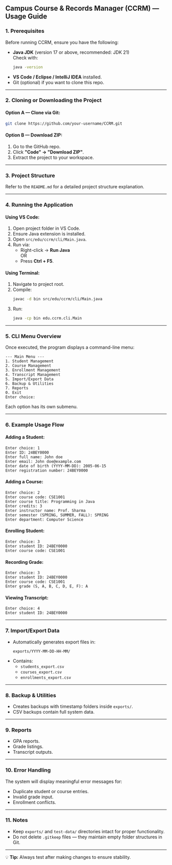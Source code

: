 ## Campus Course & Records Manager (CCRM) — Usage Guide

### 1. Prerequisites

Before running CCRM, ensure you have the following:

- **Java JDK** (version 17 or above, recommended: JDK 21)  
  Check with:
  ```bash
  java -version
  ```
- **VS Code / Eclipse / IntelliJ IDEA** installed.
- Git (optional) if you want to clone this repo.

---

### 2. Cloning or Downloading the Project

#### Option A — Clone via Git:
```bash
git clone https://github.com/your-username/CCRM.git
```

#### Option B — Download ZIP:
1. Go to the GitHub repo.
2. Click **"Code" → "Download ZIP"**.
3. Extract the project to your workspace.

---

### 3. Project Structure
Refer to the `README.md` for a detailed project structure explanation.

---

### 4. Running the Application

#### Using VS Code:
1. Open project folder in VS Code.
2. Ensure Java extension is installed.
3. Open `src/edu/ccrm/cli/Main.java`.
4. Run via:
   - Right-click → **Run Java**  
   OR  
   - Press **Ctrl + F5**.

#### Using Terminal:
1. Navigate to project root.
2. Compile:
   ```bash
   javac -d bin src/edu/ccrm/cli/Main.java
   ```
3. Run:
   ```bash
   java -cp bin edu.ccrm.cli.Main
   ```

---

### 5. CLI Menu Overview

Once executed, the program displays a command-line menu:

```
--- Main Menu ---
1. Student Management
2. Course Management
3. Enrollment Management
4. Transcript Management
5. Import/Export Data
6. Backup & Utilities
7. Reports
0. Exit
Enter choice:
```

Each option has its own submenu.

---

### 6. Example Usage Flow

#### Adding a Student:
```
Enter choice: 1
Enter ID: 24BEY0000
Enter full name: John doe
Enter email: John doe@example.com
Enter date of birth (YYYY-MM-DD): 2005-06-15
Enter registration number: 24BEY0000
```

#### Adding a Course:
```
Enter choice: 2
Enter course code: CSE1001
Enter course title: Programming in Java
Enter credits: 3
Enter instructor name: Prof. Sharma
Enter semester (SPRING, SUMMER, FALL): SPRING
Enter department: Computer Science
```

#### Enrolling Student:
```
Enter choice: 3
Enter student ID: 24BEY0000
Enter course code: CSE1001
```

#### Recording Grade:
```
Enter choice: 3
Enter student ID: 24BEY0000
Enter course code: CSE1001
Enter grade (S, A, B, C, D, E, F): A
```

#### Viewing Transcript:
```
Enter choice: 4
Enter student ID: 24BEY0000
```

---

### 7. Import/Export Data
- Automatically generates export files in:
  ```
  exports/YYYY-MM-DD-HH-MM/
  ```
- Contains:
  - `students_export.csv`
  - `courses_export.csv`
  - `enrollments_export.csv`

---

### 8. Backup & Utilities
- Creates backups with timestamp folders inside `exports/`.
- CSV backups contain full system data.

---

### 9. Reports
- GPA reports.
- Grade listings.
- Transcript outputs.

---

### 10. Error Handling
The system will display meaningful error messages for:
- Duplicate student or course entries.
- Invalid grade input.
- Enrollment conflicts.

---

### 11. Notes
- Keep `exports/` and `test-data/` directories intact for proper functionality.
- Do not delete `.gitkeep` files — they maintain empty folder structures in Git.

---

💡 **Tip:** Always test after making changes to ensure stability.
